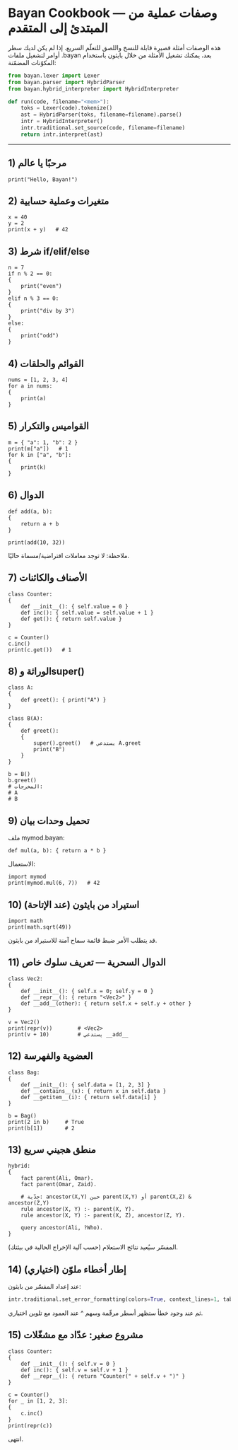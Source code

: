 # Bayan Cookbook — وصفات عملية من المبتدئ إلى المتقدم

هذه الوصفات أمثلة قصيرة قابلة للنسخ واللصق للتعلّم السريع. إذا لم يكن لديك سطر أوامر لتشغيل ملفات .bayan بعد، يمكنك تشغيل الأمثلة من خلال بايثون باستخدام المكوّنات المضمّنة:

```python
from bayan.lexer import Lexer
from bayan.parser import HybridParser
from bayan.hybrid_interpreter import HybridInterpreter

def run(code, filename="<mem>"):
    toks = Lexer(code).tokenize()
    ast = HybridParser(toks, filename=filename).parse()
    intr = HybridInterpreter()
    intr.traditional.set_source(code, filename=filename)
    return intr.interpret(ast)
```

---

## 1) مرحبًا يا عالم
```bayan
print("Hello, Bayan!")
```

## 2) متغيرات وعملية حسابية
```bayan
x = 40
y = 2
print(x + y)   # 42
```

## 3) شرط if/elif/else
```bayan
n = 7
if n % 2 == 0:
{
    print("even")
}
elif n % 3 == 0:
{
    print("div by 3")
}
else:
{
    print("odd")
}
```

## 4) القوائم والحلقات
```bayan
nums = [1, 2, 3, 4]
for a in nums:
{
    print(a)
}
```

## 5) القواميس والتكرار
```bayan
m = { "a": 1, "b": 2 }
print(m["a"])   # 1
for k in ["a", "b"]:
{
    print(k)
}
```

## 6) الدوال
```bayan
def add(a, b):
{
    return a + b
}

print(add(10, 32))
```
ملاحظة: لا توجد معاملات افتراضية/مسماة حاليًا.

## 7) الأصناف والكائنات
```bayan
class Counter:
{
    def __init__(): { self.value = 0 }
    def inc(): { self.value = self.value + 1 }
    def get(): { return self.value }
}

c = Counter()
c.inc()
print(c.get())   # 1
```

## 8) الوراثة وsuper()
```bayan
class A:
{
    def greet(): { print("A") }
}

class B(A):
{
    def greet():
    {
        super().greet()   # يستدعي A.greet
        print("B")
    }
}

b = B()
b.greet()
# المخرجات:
# A
# B
```

## 9) تحميل وحدات بيان
ملف mymod.bayan:
```bayan
def mul(a, b): { return a * b }
```
الاستعمال:
```bayan
import mymod
print(mymod.mul(6, 7))   # 42
```

## 10) استيراد من بايثون (عند الإتاحة)
```bayan
import math
print(math.sqrt(49))
```
قد يتطلب الأمر ضبط قائمة سماح آمنة للاستيراد من بايثون.

## 11) الدوال السحرية — تعريف سلوك خاص
```bayan
class Vec2:
{
    def __init__(): { self.x = 0; self.y = 0 }
    def __repr__(): { return "<Vec2>" }
    def __add__(other): { return self.x + self.y + other }
}

v = Vec2()
print(repr(v))        # <Vec2>
print(v + 10)         # يستدعي __add__
```

## 12) العضوية والفهرسة
```bayan
class Bag:
{
    def __init__(): { self.data = [1, 2, 3] }
    def __contains__(x): { return x in self.data }
    def __getitem__(i): { return self.data[i] }
}

b = Bag()
print(2 in b)     # True
print(b[1])       # 2
```

## 13) منطق هجيني سريع
```bayan
hybrid:
{
    fact parent(Ali, Omar).
    fact parent(Omar, Zaid).

    # جدّية: ancestor(X,Y) حين parent(X,Y) أو parent(X,Z) & ancestor(Z,Y)
    rule ancestor(X, Y) :- parent(X, Y).
    rule ancestor(X, Y) :- parent(X, Z), ancestor(Z, Y).

    query ancestor(Ali, ?Who).
}
```
المفسّر سيُعيد نتائج الاستعلام (حسب آلية الإخراج الحالية في بيئتك).

## 14) إطار أخطاء ملوّن (اختياري)
عند إعداد المفسّر من بايثون:
```python
intr.traditional.set_error_formatting(colors=True, context_lines=1, tabstop=4)
```
ثم عند وجود خطأ ستظهر أسطر مرقّمة وسهم ^ عند العمود مع تلوين اختياري.

## 15) مشروع صغير: عدّاد مع مشغّلات
```bayan
class Counter:
{
    def __init__(): { self.v = 0 }
    def inc(): { self.v = self.v + 1 }
    def __repr__(): { return "Counter(" + self.v + ")" }
}

c = Counter()
for _ in [1, 2, 3]:
{
    c.inc()
}
print(repr(c))
```

انتهى.

